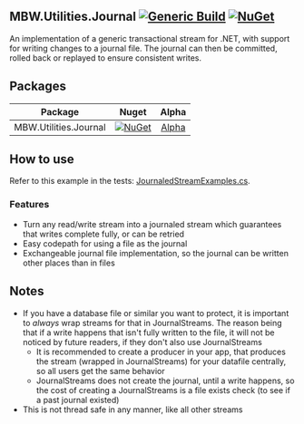 ## MBW.Utilities.Journal [![Generic Build](https://github.com/LordMike/MBW.Utilities.Journal/actions/workflows/dotnet.yml/badge.svg)](https://github.com/LordMike/MBW.Utilities.Journal/actions/workflows/dotnet.yml) [![NuGet](https://img.shields.io/nuget/v/MBW.Utilities.Journal.svg)](https://www.nuget.org/packages/MBW.Utilities.Journal)

An implementation of a generic transactional stream for .NET, with support for writing changes to a journal file. The journal can then be committed, rolled back or replayed to ensure consistent writes. 

## Packages

| Package |                                                                        Nuget                                                                         | Alpha |
| ------------- |:----------------------------------------------------------------------------------------------------------------------------------------------------:|:-------------:|
| MBW.Utilities.Journal |     [![NuGet](https://img.shields.io/nuget/v/MBW.Utilities.Journal.svg)](https://www.nuget.org/packages/MBW.Utilities.Journal)     | [Alpha](https://github.com/LordMike/MBW.Utilities.Journal/packages/692005) |

## How to use

Refer to this example in the tests: [JournaledStreamExamples.cs](src/MBW.Utilities.Journal.Tests/JournaledStreamExamples.cs).

### Features

* Turn any read/write stream into a journaled stream which guarantees that writes complete fully, or can be retried
* Easy codepath for using a file as the journal
* Exchangeable journal file implementation, so the journal can be written other places than in files

## Notes

* If you have a database file or similar you want to protect, it is important to _always_ wrap streams for that in JournalStreams. The reason being that if a write happens that isn't fully written to the file, it will not be noticed by future readers, if they don't also use JournalStreams
  * It is recommended to create a producer in your app, that produces the stream (wrapped in JournalStreams) for your datafile centrally, so all users get the same behavior
  * JournalStreams does not create the journal, until a write happens, so the cost of creating a JournalStreams is a file exists check (to see if a past journal existed)
* This is not thread safe in any manner, like all other streams